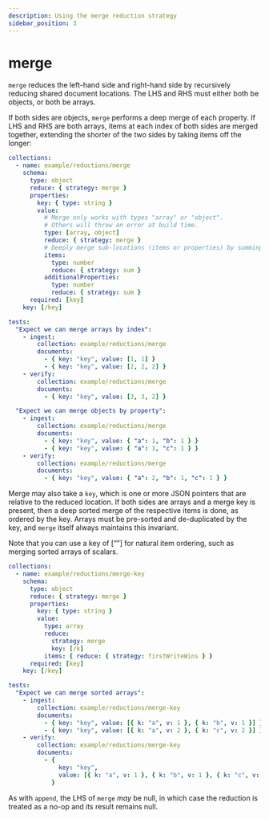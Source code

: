 ```yaml
---
description: Using the merge reduction strategy
sidebar_position: 3
---
```


# merge

`merge` reduces the left-hand side and right-hand side by recursively reducing shared document locations. The LHS and RHS must either both be objects, or both be arrays.

If both sides are objects, `merge` performs a deep merge of each property. If LHS and RHS are both arrays, items at each index of both sides are merged together, extending the shorter of the two sides by taking items off the longer:

```yaml
collections:
  - name: example/reductions/merge
    schema:
      type: object
      reduce: { strategy: merge }
      properties:
        key: { type: string }
        value:
          # Merge only works with types "array" or "object".
          # Others will throw an error at build time.
          type: [array, object]
          reduce: { strategy: merge }
          # Deeply merge sub-locations (items or properties) by summing them.
          items:
            type: number
            reduce: { strategy: sum }
          additionalProperties:
            type: number
            reduce: { strategy: sum }
      required: [key]
    key: [/key]

tests:
  "Expect we can merge arrays by index":
    - ingest:
        collection: example/reductions/merge
        documents:
          - { key: "key", value: [1, 1] }
          - { key: "key", value: [2, 2, 2] }
    - verify:
        collection: example/reductions/merge
        documents:
          - { key: "key", value: [3, 3, 2] }

  "Expect we can merge objects by property":
    - ingest:
        collection: example/reductions/merge
        documents:
          - { key: "key", value: { "a": 1, "b": 1 } }
          - { key: "key", value: { "a": 1, "c": 1 } }
    - verify:
        collection: example/reductions/merge
        documents:
          - { key: "key", value: { "a": 2, "b": 1, "c": 1 } }
```

Merge may also take a `key`, which is one or more JSON pointers that are relative to the reduced location. If both sides are arrays and a merge key is present, then a deep sorted merge of the respective items is done, as ordered by the key. Arrays must be pre-sorted and de-duplicated by the key, and `merge` itself always maintains this invariant.

Note that you can use a key of \[“”] for natural item ordering, such as merging sorted arrays of scalars.

```yaml
collections:
  - name: example/reductions/merge-key
    schema:
      type: object
      reduce: { strategy: merge }
      properties:
        key: { type: string }
        value:
          type: array
          reduce:
            strategy: merge
            key: [/k]
          items: { reduce: { strategy: firstWriteWins } }
      required: [key]
    key: [/key]

tests:
  "Expect we can merge sorted arrays":
    - ingest:
        collection: example/reductions/merge-key
        documents:
          - { key: "key", value: [{ k: "a", v: 1 }, { k: "b", v: 1 }] }
          - { key: "key", value: [{ k: "a", v: 2 }, { k: "c", v: 2 }] }
    - verify:
        collection: example/reductions/merge-key
        documents:
          - {
              key: "key",
              value: [{ k: "a", v: 1 }, { k: "b", v: 1 }, { k: "c", v: 2 }],
            }
```

As with `append`, the LHS of `merge` _may_ be null, in which case the reduction is treated as a no-op and its result remains null.
